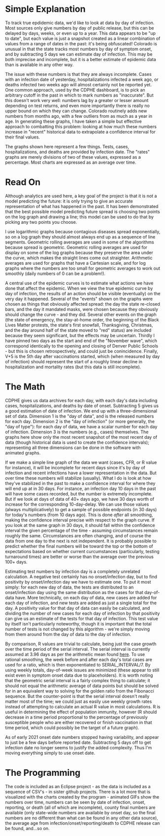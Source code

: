 # Simple Explanation

To track true epdidemic data, we'd like to look at data by day of infection.  Most sources only give numbers by day of public release, but this can be delayed by days, weeks, or even up to a year.  This data appears to be "up to date", but each value is just a snapshot created as a linear combination of values from a range of dates in the past: it's being obfuscated!  Colorado is unusual in that the state tracks most numbers by day of symptom onset, and by subtracting 5 days we can estimate day of infection.  This may be both imprecise and incomplete, but it is a better estimate of epidemic data than is available in any other way.

The issue with these numbers is that they are always incomplete.  Cases with an infection date of yesterday, hospitalizations infected a week ago, or deaths infected two weeks ago will almost certainly not be reported yet.  One common approach, used by the CDPHE dashboard, is to pick an arbitrary cutoff in the past in which to mark numbers as "inaccurate".  But this doesn't work very well: numbers lag by a greater or lesser amount depending on test returns, and even more importantly there is really no upper bound on which they can change.  Colorado routinely adds new numbers from months ago, with a few outliers from as much as a year in age.  In generating these graphs, I have taken a simple but effective approach to combatting this problem: looking at how much these numbers increase in "recent" historical data to extrapolate a confidence interval for their final values.

The graphs shown here represent a few things.  Tests, cases, hospitalizations, and deaths are provided by infection date. The "rates" graphs are merely divisions of two of these values, expressed as a percentage.  Most charts are expressed as an average over time.

# Read On

Although analytics are used here, a key goal of the project is that it is not a model predicting the future: it is only trying to give an accurate representation of what has happened in the past. It has been demonstrated that the best possible model predicting future spread is choosing two points on the log graph and drawing a line; this model can be used to do that by picking any two points you choose.

I use logarithmic graphs because contagious diseases spread exponentially, so on a log graph they should almost always end up as a sequence of line segments.  Geometric rolling averages are used in some of the algorithms because spread is geometric.  Geometric rolling averages are used for display on some of the log graphs because they preserve the area under the curve, which makes the straight lines come out straighter.  Arithmetic averages are used for graphs that have a Cartesian scale, and for log graphs where the numbers are too small for geometric averages to work out smoothly (daily numbers of 0 can be a problem!).

A central use of the epidemic curves is to estimate what actions we have done that affect the epidemic.  When we view the true epidemic curve by day of infection, the results of an action should be visible (eventually) on the very day it happened.  Several of the "events" shown on the graphs were chosen as things that obviously affected spread: the day the state re-closed bars, and the day it mandated masks, were chosen because they obviously should change the curve - and they did.  Several other events on the graph (the state of emergency, the stay-at-home order, the beginning of the Black Lives Matter protests, the state's first snowfall, Thanksgiving, Christmas, and the day around half of the state moved to "red" status) are included because they seem significant, but the effects may be uncertain.  Thirdly I have pinned two days as the start and end of the "November wave", which correspond identically to the opening and closing of Denver Public Schools - but this is chosen retrospectively, and could just be conincidence.  Finally, V+5 is the 5th day after vaccinations started, which (when measured by day of infection) should represent the start of a roughly linear decline in hospitalization and mortality rates (but this data is still incomplete).

# The Math

CDPHE gives us data archives for each day, with each day's data including cases, hospitalizations, and deaths by date of onset.  Subtracting 5 gives us a good estimation of date of infection.  We end up with a three-dimensional set of data. Dimension 1 is the "day of data", and is the released numbers for each day.  Dimension 2 is the "day of infection" (or more generally, the "day of type"): for each day of data, we have a scalar number for each day of infection.  Dimension 3 is the numbers (e.g., cases) themselves.  The graphs here show only the most recent snapshot of the most recent day of data (though historical data is used to create the confidence intervals); representing all three dimensions can be done in the software with animated graphs.

If we make a simple line graph of the data we want (cases, CFR, or R value for instance), it will be incomplete for recent days since it's by day of infection and recent infections have a lower representation in the data.  But over time these numbers will stabilize (usually).  What I do is look at how they've stabilized in the past to make a confidence interval for where they will end up at in 30 days.  For instance, an infection day 10 days in the past will have some cases recorded, but the number is extremely incomplete.  But if we look at days of data of 40+ days ago, we have 30 days worth of increase for the corresponding 10-day-delay.  We can use those values (always multiplicatively) to get a sample of possible endpoints (in 30 days) for today's numbers (from 10 days ago).  This is done *after* all smoothing, making the confidence interval precise with respect to the graph curve.  If you look at the same graph in 30 days, it should fall within the confidence interval the given percentage of the time - assuming circumstances remain roughly the same.  Circumstances are often changing, and of course the data from one day to the next is not independent.  It is probably possible to predict whether the final numbers will be toward the top or the bottom of expectations based on whether current curcumstances (particularly, testing turnaround times) are better or worse than the average over the previous 100+ days.

Estimating test numbers by infection day is a completely unrelated calculation.  A negative test certainly has no onset/infection day, but to find positivity by onset/infection day we have to estimate one. To put it most simply: for each new day of data, the tests are distributed to an onset/infection day using the same distribution as the cases for that day-of-data have.   More technically, on each day of data, new cases are added for each day of infection, and new tests are added as just a single total for the day. A positivity value for that day of data can easily be calculated, and dividing the number of new cases for each day of infection by that positivity can give us an estimate of the tests for that day of infection.  This test value by itself isn't particularly noteworthy, though it is important that the total number of tests is not changed by this algorithm - we're simply moving from them around from the day of data to the day of infection.

By comparison, R values are trivial to calculate, being just the case growth over the time period of the serial interval.  The serial interval is currently assumed at 3.96 days as per the arithmetic mean found [here](https://wwwnc.cdc.gov/eid/article/26/6/20-0357_article).  To use rational smoothing, the week before and after each day's total cases are used for a ratio, which is then exponentiated to SERIAL_INTERVAL/7.  By using weekly totals, day-of-week issues are minimized (these appear to still exist even in symptom onset data due to placeholders).  It is worth noting that the geometric serial interval is a fairly complex thing to calculate; it should not equal the arithmetic average of data points but should be solved for in an equivalent way to solving for the golden ratio from the Fibonacci sequence.  But the counter-point is that the serial interval doesn't really matter most of the time; we could just as easily use weekly growth rates instead of attempting to calculate an actual R value in most calculations.  R is useful in determining the effect of population immunity, however (R should decrease in a time period proportional to the percentage of previously susceptible people who are either recovered or finish vaccination in that time period, which could possibly be the target of a future graph).

As of early 2021 onset date numbers stopped having variability, and appear to just be a few days before reported date.  Subtracting 5 days off to get infection date no longer seems to justify the added complexity.  Thus I'm moving everything simply to use onset date.

# The Programming

The code is included as an Eclipse project - as the data is included as a sequence of CSV's - in sister github projects.  There is a lot more that is visualized with the charts created by the program - animated GIFs show the numbers over time, numbers can be seen by date of infection, onset, reporting, or death (all of which are incomplete), county final numbers are available (only state-wide numbers are available by onset day, so the final numbers are no different than what can be found in any other data source), the average age from infection/onset/reporting/death to CDPHE release can be found, and...so on.